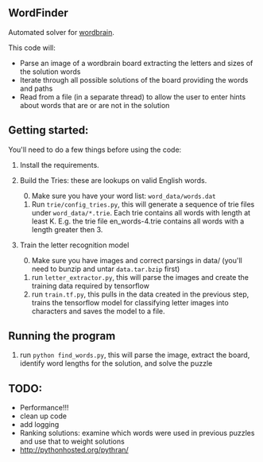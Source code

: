 ## WordFinder
Automated solver for [wordbrain](https://play.google.com/store/apps/details?id=se.maginteractive.wordbrain&hl=en).

This code will:
* Parse an image of a wordbrain board extracting the letters and sizes of the solution words
* Iterate through all possible solutions of the board providing the words and paths 
* Read from a file (in a separate thread) to allow the user to enter hints about words that are or are not in the solution 


## Getting started:
You'll need to do a few things before using the code:

1. Install the requirements.
2. Build the Tries: these are lookups on valid English words.
    
    0. Make sure you have your word list: `word_data/words.dat`
    1. Run `trie/config_tries.py`, this will generate a sequence of trie files under `word_data/*.trie`. Each trie contains all words with length at least K. E.g. the trie file en_words-4.trie contains all words with a length greater then 3.
3. Train the letter recognition model
    
    0. Make sure you have images and correct parsings in data/ (you'll need to bunzip and untar `data.tar.bzip` first) 
    1. run `letter_extractor.py`, this will parse the images and create the training data required by tensorflow
    2. run `train.tf.py`, this pulls in the data created in the previous step, trains the tensorflow model for classifying letter images into characters and saves the model to a file.


## Running the program
1) run `python find_words.py`, this will parse the image, extract the board, identify word lengths for the solution, and solve the puzzle


## TODO:
* Performance!!! 
* clean up code
* add logging
* Ranking solutions: examine which words were used in previous puzzles and use that to weight solutions
* http://pythonhosted.org/pythran/